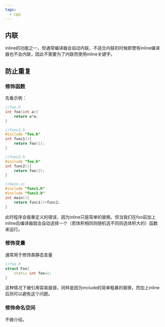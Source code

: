 ```yaml
---
tags:
  - cpp
---
```

## 内联
inline的功能之一，但通常编译器会自动内联，不适合内联的时候即使有inline编译器也不会内联，因此不需要为了内联而使用inline关键字。
## 防止重复
### 修饰函数
先看示例：
```c++
//foo.h
int foo(int a){
	return a*a;
}

//func1.h
#include "foo.h"
int func1(){
	return foo(1);
}

//func2.h
#include "foo.h"
int func2(){
	return foo(2);
}

//main.cc
#include "func1.h"
#include "func2.h"
int main(){
	return func1()+func2;
}
```
此时程序会报重定义的错误，因为inline只是简单的替换。但当我们在foo前加上inline后编译器就会自动选择一个（若体积相同则随机选不同则选体积大的）函数来运行。
### 修饰变量
通常用于修饰类静态变量
```cpp
//foo.h
struct Foo{
	static int foo=1;
}
```
这种情况下被引用容易报错，同样是因为include的简单粗暴的替换，而加上inline后则可以避免这个问题。
### 修饰命名空间
不做介绍。
